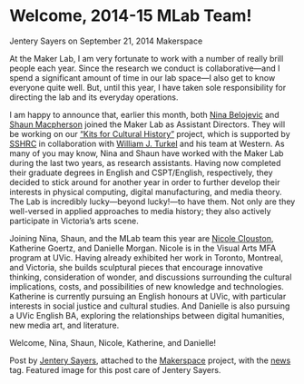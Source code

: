 # Welcome, 2014-15 MLab Team!
Jentery Sayers on September 21, 2014   Makerspace 

<p>At the Maker Lab, I am very fortunate to work with a number of really brill people each year. Since the research we conduct is collaborative&#8212;and I spend a significant amount of time in our lab space&#8212;I also get to know everyone quite well. But, until this year, I have taken sole responsibility for directing the lab and its everyday operations.</p>
<p>I am happy to announce that, earlier this month, <span class="pullquote">both <a title="learn more" href="http://maker.uvic.ca/author/nbelojevic/">Nina Belojevic</a> and <a title="learn more" href="http://maker.uvic.ca/author/shaun/">Shaun Macpherson</a> joined the Maker Lab as Assistant Directors</span>. They will be working on our <a title="learn more" href="http://maker.uvic.ca/category/kits/">&#8220;Kits for Cultural History&#8221;</a> project, which is supported by <a href="http://maker.uvic.ca/insight/" title="learn more">SSHRC</a> in collaboration with <a title="learn more" href="http://williamjturkel.net/" target="_blank">William J. Turkel</a> and his team at Western. As many of you may know, Nina and Shaun have worked with the Maker Lab during the last two years, as research assistants. Having now completed their graduate degrees in English and CSPT/English, respectively, they decided to stick around for another year in order to further develop their interests in physical computing, digital manufacturing, and media theory. The Lab is incredibly lucky&#8212;beyond lucky!&#8212;to have them. Not only are they well-versed in applied approaches to media history; they also actively participate in Victoria&#8217;s arts scene.</p>
<p><span class="pullquote">Joining Nina, Shaun, and the MLab team this year are <a title="learn more" href="http://nicoleclouston.com/" target="_blank">Nicole Clouston</a>, Katherine Goertz, and Danielle Morgan.</span> Nicole is in the Visual Arts MFA program at UVic. Having already exhibited her work in Toronto, Montreal, and Victoria, she builds sculptural pieces that encourage innovative thinking, consideration of wonder, and discussions surrounding the cultural implications, costs, and possibilities of new knowledge and technologies. Katherine is currently pursuing an English honours at UVic, with particular interests in social justice and cultural studies. And Danielle is also pursuing a UVic English BA, exploring the relationships between digital humanities, new media art, and literature.</p>
<p>Welcome, Nina, Shaun, Nicole, Katherine, and Danielle!</p>
<p>Post by <a title="learn more" href="http://maker.uvic.ca/author/admin/">Jentery Sayers</a>, attached to the <a title="learn more" href="http://maker.uvic.ca/category/makerspace/">Makerspace</a> project, with the <a title="learn more" href="http://maker.uvic.ca/tag/news/">news</a> tag. Featured image for this post care of Jentery Sayers.</p>
